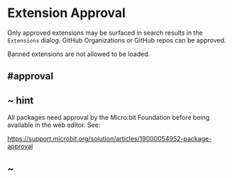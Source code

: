 # Extension Approval

Only approved extensions may be surfaced in search results in the ``Extensions`` dialog.
GitHub Organizations or GitHub repos can be approved.

Banned extensions are not allowed to be loaded.

##  #approval

## ~ hint

All packages need approval by the Micro:bit Foundation before being available in the web editor. See:

https://support.microbit.org/solution/articles/19000054952-package-approval


## ~

